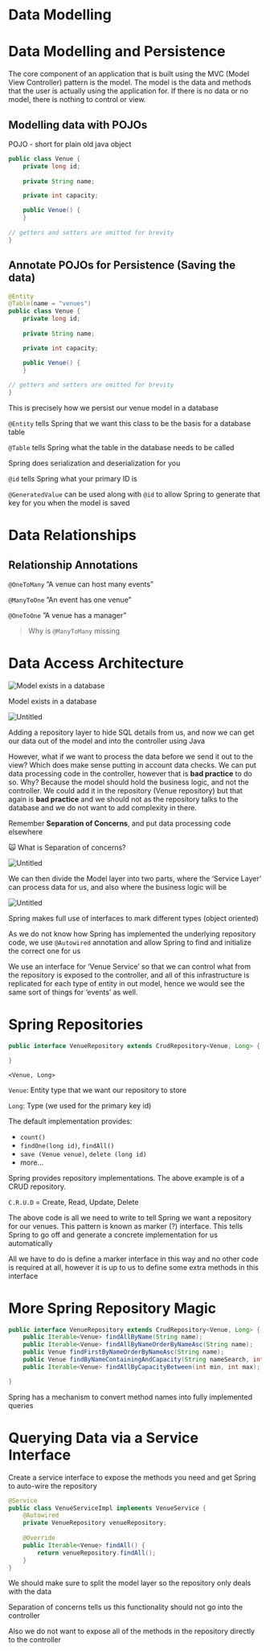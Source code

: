 # Data Modelling

# Data Modelling and Persistence

The core component of an application that is built using the MVC (Model View Controller) pattern is the model. The model is the data and methods that the user is actually using the application for. If there is no data or no model, there is nothing to control or view.

## Modelling data with POJOs

POJO - short for plain old java object

```java
public class Venue {
	private long id;
	
	private String name;

	private int capacity;

	public Venue() {
	}
	
// getters and setters are omitted for brevity
}
```

## Annotate POJOs for Persistence (Saving the data)

```java
@Entity
@Table(name = "venues")
public class Venue {
	private long id;
	
	private String name;

	private int capacity;

	public Venue() {
	}
	
// getters and setters are omitted for brevity
}
```

This is precisely how we persist our venue model in a database

`@Entity` tells Spring that we want this class to be the basis for a database table

`@Table` tells Spring what the table in the database needs to be called

Spring does serialization and deserialization for you

`@id` tells Spring what your primary ID is

`@GeneratedValue` can be used along with `@id` to allow Spring to generate that key for you when the model is saved

# Data Relationships

## Relationship Annotations

`@OneToMany` ”A venue can host many events”

`@ManyToOne` ”An event has one venue”

`@OneToOne` ”A venue has a manager”

> Why is `@ManyToMany` missing
> 

# Data Access Architecture

![Model exists in a database](Data%20Modelling%20d9b229a527b14028b5524c7d9514f50f/Untitled.png)

Model exists in a database

![Untitled](Data%20Modelling%20d9b229a527b14028b5524c7d9514f50f/Untitled%201.png)

Adding a repository layer to hide SQL details from us, and now we can get our data out of the model and into the controller using Java

However, what if we want to process the data before we send it out to the view? Which does make sense putting in account data checks. We can put data processing code in the controller, however that is **bad practice** to do so. Why? Because the model should hold the business logic, and not the controller. We could add it in the repository (Venue repository) but that again is **bad practice** and we should not as the repository talks to the database and we do not want to add complexity in there.

Remember **Separation of Concerns**, and put data processing code elsewhere

<aside>
🙀 What is Separation of concerns?

</aside>

![Untitled](Data%20Modelling%20d9b229a527b14028b5524c7d9514f50f/Untitled%202.png)

We can then divide the Model layer into two parts, where the ‘Service Layer’ can process data for us, and also where the business logic will be

![Untitled](Data%20Modelling%20d9b229a527b14028b5524c7d9514f50f/Untitled%203.png)

Spring makes full use of interfaces to mark different types (object oriented)

As we do not know how Spring has implemented the underlying repository code, we use `@Autowired` annotation and allow Spring to find and initialize the correct one for us

We use an interface for ‘Venue Service’ so that we can control what from the repository is exposed to the controller, and all of this infrastructure is replicated for each type of entity in out model, hence we would see the same sort of things for ‘events’ as well.

# Spring Repositories

```java
public interface VenueRepository extends CrudRepository<Venue, Long> {

}
```

`<Venue, Long>`

`Venue`: Entity type that we want our repository to store

`Long`: Type (we used for the primary key id)

The default implementation provides:

- `count()`
- `findOne(long id)`, `findAll()`
- `save (Venue venue)`, `delete (long id)`
- more…

Spring provides repository implementations. The above example is of a CRUD repository.

`C.R.U.D` = Create, Read, Update, Delete

The above code is all we need to write to tell Spring we want a repository for our venues. This pattern is known as marker (?) interface. This tells Spring to go off and generate a concrete implementation for us automatically

All we have to do is define a marker interface in this way and no other code is required at all, however it is up to us to define some extra methods in this interface

# More Spring Repository Magic

```java
public interface VenueRepository extends CrudRepository<Venue, Long> {
	public Iterable<Venue> findAllByName(String name);
	public Iterable<Venue> findAllByNameOrderByNameAsc(String name);
	public Venue findFirstByNameOrderByNameAsc(String name);
	public Venue findByNameContainingAndCapacity(String nameSearch, int capacity);
	public Iterable<Venue> findAllByCapacityBetween(int min, int max);

}
```

Spring has a mechanism to convert method names into fully implemented queries

# Querying Data via a Service Interface

Create a service interface to expose the methods you need and get Spring to auto-wire the repository

```java
@Service
public class VenueServiceImpl implements VenueService {
	@Autowired
	private VenueRepository venueRepository;
	
	@Override
	public Iterable<Venue> findAll() {
		return venueRepository.findAll();
	}
}
```

We should make sure to split the model layer so the repository only deals with the data

Separation of concerns tells us this functionality should not go into the controller

Also we do not want to expose all of the methods in the repository directly to the controller